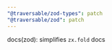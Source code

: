 ```yaml
---
"@traversable/zod-types": patch
"@traversable/zod": patch
---
```


docs(zod): simplifies `zx.fold` docs
